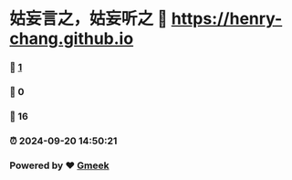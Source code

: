 # 姑妄言之，姑妄听之 :link: https://henry-chang.github.io 
### :page_facing_up: [1](https://henry-chang.github.io/tag.html) 
### :speech_balloon: 0 
### :hibiscus: 16 
### :alarm_clock: 2024-09-20 14:50:21 
### Powered by :heart: [Gmeek](https://github.com/Meekdai/Gmeek)
